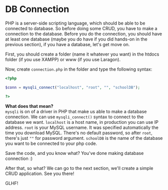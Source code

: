 # DB Connection

PHP is a server-side scripting language, which should be able to be connected to database. So before doing some CRUD, you have to make a connection to the database. Before you do the connection, you should have at least one database (maybe you do have if you did hands-on in the previous section), if you have a database, let's get move on.

First, you should create a folder (name it whatever you want) in the htdocs folder (if you use XAMPP) or www (if you use Laragon). 

Now, create `connection.php` in the folder and type the following syntax:
```php
<?php

$conn = mysqli_connect("localhost", "root", "", "schoolDB");

?>
```

<strong>What does that mean?</strong>
<br>
`mysqli` is on of a driver in PHP that make us able to make a database connection. We can use `mysqli_connect()` syntax to connect to the database we want. `localhost` is a host name, in production you can use IP address. `root` is your MySQL username. It was specified automatically the time you download MySQL. There's no default password, so after `root`, there's just `""` for password argument. `schoolDB` is the name of the database you want to be connected to your php code.

Save the code, and you know what? You've done making database connection :)

After that, so what? We can go to the next section, we'll create a simple CRUD application. See you there!

GLHF!